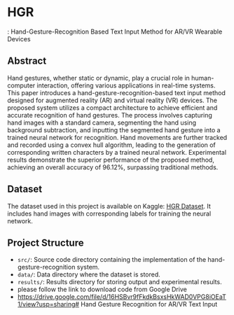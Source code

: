 # HGR
: Hand-Gesture-Recognition Based Text Input Method for AR/VR Wearable Devices
## Abstract

Hand gestures, whether static or dynamic, play a crucial role in human-computer interaction, offering various applications in real-time systems. This paper introduces a hand-gesture-recognition-based text input method designed for augmented reality (AR) and virtual reality (VR) devices. The proposed system utilizes a compact architecture to achieve efficient and accurate recognition of hand gestures. The process involves capturing hand images with a standard camera, segmenting the hand using background subtraction, and inputting the segmented hand gesture into a trained neural network for recognition. Hand movements are further tracked and recorded using a convex hull algorithm, leading to the generation of corresponding written characters by a trained neural network. Experimental results demonstrate the superior performance of the proposed method, achieving an overall accuracy of 96.12%, surpassing traditional methods.

## Dataset

The dataset used in this project is available on Kaggle: [HGR Dataset](https://www.kaggle.com/datasets/nizamuddinmaitlo/hgr-dataset). It includes hand images with corresponding labels for training the neural network.

## Project Structure

- `src/`: Source code directory containing the implementation of the hand-gesture-recognition system.
- `data/`: Data directory where the dataset is stored.
- `results/`: Results directory for storing output and experimental results.
- please follow the link to download code from Google Drive
- https://drive.google.com/file/d/16HSBvr9fFkdkBsxsHkWAD0VPG8iOEaT1/view?usp=sharing# Hand Gesture Recognition for AR/VR Text Input

